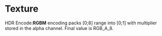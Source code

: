 # Texture

HDR Encode:**RGBM** encoding packs \[0;8\] range into \[0;1\] with multiplier stored in the alpha channel. Final value is RGB_A_8.

